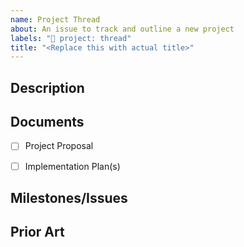 ```yaml
---
name: Project Thread
about: An issue to track and outline a new project
labels: "🧭 project: thread"
title: "<Replace this with actual title>"
---
```


## Description

<!-- Describe the feature in simple terms understandable by a non-technical audience who is unfamiliar with the internal workings of Openverse. Limit specific implementation details that are better served by the project's other documents. -->

## Documents

<!-- Please link to these documents once they are written. -->
<!-- Once a document is merged, please update the link to point at the published document on our documentation site: https://docs.openverse.org/projects/index.html -->

- [ ] Project Proposal
- [ ] Implementation Plan(s)


## Milestones/Issues

<!-- Link to all the milestones or issues that must be completed as part of this project, typically those created after implementation planning but occasionally existing ones. -->

## Prior Art

<!-- Link to any existing discussions, PRs, issues or other conversations related to this project. Think of any references to this work, including those outside of GitHub and in other channels. Any information that will help contributors understand the motivation for the project is valuable to include. -->
